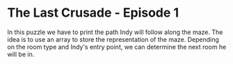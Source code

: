 # The Last Crusade - Episode 1

In this puzzle we have to print the path Indy will follow along the maze.
The idea is to use an array to store the representation of the maze.
Depending on the room type and Indy's entry point, we can determine the next room he will be in.
